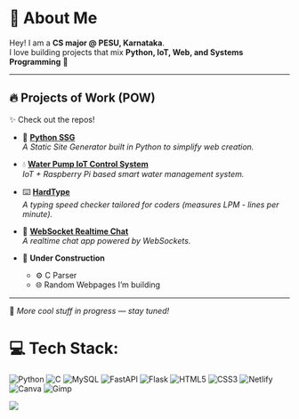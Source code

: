 # 🌟 About Me

Hey! I am a **CS major @ PESU, Karnataka**.  
I love building projects that mix **Python, IoT, Web, and Systems Programming** 🚀  

---

## 🔥 Projects of Work (POW)

✨ Check out the repos!  

- 🐍 **[Python SSG](#)**  
  *A Static Site Generator built in Python to simplify web creation.*

- 💧 **[Water Pump IoT Control System](#)**  
  *IoT + Raspberry Pi based smart water management system.*

- ⌨️ **[HardType](#)**  
  *A typing speed checker tailored for coders (measures LPM - lines per minute).*

- 💬 **[WebSocket Realtime Chat](#)**  
  *A realtime chat app powered by WebSockets.*  

- 🔨 **Under Construction**  
  - ⚙️ C Parser  
  - 🌐 Random Webpages I’m building  

---

📌 *More cool stuff in progress — stay tuned!*  


# 💻 Tech Stack:
 ![Python](https://img.shields.io/badge/python-3670A0?style=flat&logo=python&logoColor=ffdd54) ![C](https://img.shields.io/badge/c-%2300599C.svg?style=flat&logo=c&logoColor=white) ![MySQL](https://img.shields.io/badge/mysql-4479A1.svg?style=flat&logo=mysql&logoColor=white) ![FastAPI](https://img.shields.io/badge/FastAPI-005571?style=flat&logo=fastapi) ![Flask](https://img.shields.io/badge/flask-%23000.svg?style=flat&logo=flask&logoColor=white) ![HTML5](https://img.shields.io/badge/html5-%23E34F26.svg?style=flat&logo=html5&logoColor=white) ![CSS3](https://img.shields.io/badge/css3-%231572B6.svg?style=flat&logo=css3&logoColor=white) ![Netlify](https://img.shields.io/badge/netlify-%23000000.svg?style=flat&logo=netlify&logoColor=#00C7B7) ![Canva](https://img.shields.io/badge/Canva-%2300C4CC.svg?style=flat&logo=Canva&logoColor=white) ![Gimp](https://img.shields.io/badge/Gimp-657D8B?style=flat&logo=gimp&logoColor=FFFFFF) 

![](https://komarev.com/ghpvc/?username=aag-1)
